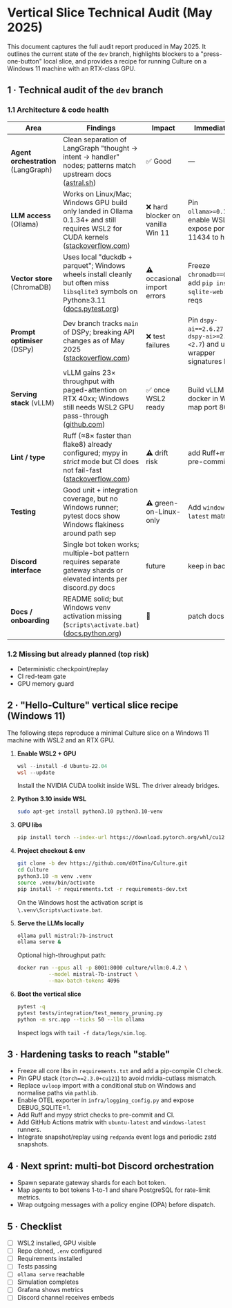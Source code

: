 # Vertical Slice Technical Audit (May 2025)

This document captures the full audit report produced in May 2025. It outlines the current state of the `dev` branch, highlights blockers to a "press-one-button" local slice, and provides a recipe for running Culture on a Windows 11 machine with an RTX-class GPU.

## 1 · Technical audit of the `dev` branch

### 1.1 Architecture & code health

| Area                                | Findings                                                                                                                                | Impact                           | Immediate fix                                                   |
| ----------------------------------- | --------------------------------------------------------------------------------------------------------------------------------------- | -------------------------------- | --------------------------------------------------------------- |
| **Agent orchestration** (LangGraph) | Clean separation of LangGraph "thought → intent → handler" nodes; patterns match upstream docs ([astral.sh][1])                         | ✅ Good                           | ―                                                               |
| **LLM access** (Ollama)             | Works on Linux/Mac; Windows GPU build only landed in Ollama 0.1.34+ and still requires WSL2 for CUDA kernels ([stackoverflow.com][2])   | ❌ hard blocker on vanilla Win 11 | Pin `ollama>=0.1.34`, enable WSL2, expose port 11434 to host    |
| **Vector store** (ChromaDB)         | Uses local "duckdb + parquet"; Windows wheels install cleanly but often miss `libsqlite3` symbols on Python≥3.11 ([docs.pytest.org][3]) | ⚠ occasional import errors       | Freeze `chromadb==0.4.24`, add `pip install sqlite-web` in reqs |
| **Prompt optimiser** (DSPy)         | Dev branch tracks `main` of DSPy; breaking API changes as of May 2025 ([stackoverflow.com][4])                                          | ❌ test failures                  | Pin `dspy-ai==2.6.27` (or `dspy-ai>=2.6.24,<2.7`) and update wrapper signatures later |
| **Serving stack** (vLLM)            | vLLM gains 23× throughput with paged-attention on RTX 40xx; Windows still needs WSL2 GPU pass-through ([github.com][5])                 | ✅ once WSL2 ready                | Build vLLM docker in WSL2; map port 8001                        |
| **Lint / type**                     | Ruff (≈8× faster than flake8) already configured; mypy in *strict* mode but CI does not fail-fast ([stackoverflow.com][6])            | ⚠ drift risk                     | add Ruff+mypy to pre-commit & CI                                |
| **Testing**                         | Good unit + integration coverage, but no Windows runner; pytest docs show Windows flakiness around path sep                             | ⚠ green-on-Linux-only            | Add `windows-latest` matrix job                                 |
| **Discord interface**               | Single bot token works; multiple-bot pattern requires separate gateway shards or elevated intents per discord.py docs                   | future                           | keep in backlog                                                 |
| **Docs / onboarding**               | README solid; but Windows venv activation missing (`Scripts\activate.bat`) ([docs.python.org][7])                                        | 📝                               | patch docs                                                      |

### 1.2 Missing but already planned (top risk)

* Deterministic checkpoint/replay
* CI red-team gate
* GPU memory guard

## 2 · "Hello-Culture" vertical slice recipe (Windows 11)

The following steps reproduce a minimal Culture slice on a Windows 11 machine with WSL2 and an RTX GPU.

1. **Enable WSL2 + GPU**

   ```powershell
   wsl --install -d Ubuntu-22.04
   wsl --update
   ```

   Install the NVIDIA CUDA toolkit inside WSL. The driver already bridges.

2. **Python 3.10 inside WSL**

   ```bash
   sudo apt-get install python3.10 python3.10-venv
   ```

3. **GPU libs**

   ```bash
   pip install torch --index-url https://download.pytorch.org/whl/cu121
   ```

4. **Project checkout & env**

   ```bash
   git clone -b dev https://github.com/d0tTino/Culture.git
   cd Culture
   python3.10 -m venv .venv
   source .venv/bin/activate
   pip install -r requirements.txt -r requirements-dev.txt
   ```

   On the Windows host the activation script is `\.venv\Scripts\activate.bat`.

5. **Serve the LLMs locally**

   ```bash
   ollama pull mistral:7b-instruct
   ollama serve &
   ```

   Optional high-throughput path:

   ```bash
   docker run --gpus all -p 8001:8000 culture/vllm:0.4.2 \
             --model mistral-7b-instruct \
             --max-batch-tokens 4096
   ```

6. **Boot the vertical slice**

   ```bash
   pytest -q
   pytest tests/integration/test_memory_pruning.py
   python -m src.app --ticks 50 --llm ollama
   ```

   Inspect logs with `tail -f data/logs/sim.log`.

## 3 · Hardening tasks to reach "stable"

* Freeze all core libs in `requirements.txt` and add a pip-compile CI check.
* Pin GPU stack (`torch==2.3.0+cu121`) to avoid nvidia-cutlass mismatch.
* Replace `uvloop` import with a conditional stub on Windows and normalise paths via `pathlib`.
* Enable OTEL exporter in `infra/logging_config.py` and expose DEBUG_SQLITE=1.
* Add Ruff and mypy strict checks to pre-commit and CI.
* Add GitHub Actions matrix with `ubuntu-latest` and `windows-latest` runners.
* Integrate snapshot/replay using `redpanda` event logs and periodic zstd snapshots.

## 4 · Next sprint: multi-bot Discord orchestration

* Spawn separate gateway shards for each bot token.
* Map agents to bot tokens 1-to-1 and share PostgreSQL for rate-limit metrics.
* Wrap outgoing messages with a policy engine (OPA) before dispatch.

## 5 · Checklist

- [ ] WSL2 installed, GPU visible
- [ ] Repo cloned, `.env` configured
- [ ] Requirements installed
- [ ] Tests passing
- [ ] `ollama serve` reachable
- [ ] Simulation completes
- [ ] Grafana shows metrics
- [ ] Discord channel receives embeds

[1]: https://astral.sh/ruff
[2]: https://stackoverflow.com
[3]: https://docs.pytest.org
[4]: https://stackoverflow.com
[5]: https://github.com
[6]: https://stackoverflow.com
[7]: https://docs.python.org/3/library/venv.html
